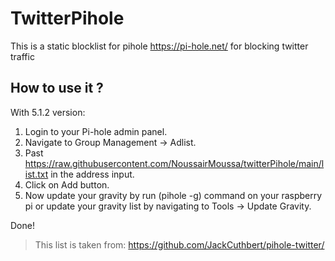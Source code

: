 # TwitterPihole

This is a static blocklist for pihole https://pi-hole.net/ for blocking twitter traffic 

## How to use it ?

With 5.1.2 version: 

1. Login to your Pi-hole admin panel.
2. Navigate to Group Management -> Adlist. 
3. Past https://raw.githubusercontent.com/NoussairMoussa/twitterPihole/main/list.txt in the address input.
4. Click on Add button.
5. Now update your gravity by run (pihole -g) command on your raspberry pi or update your gravity list by navigating to Tools -> Update Gravity.

Done! 

> This list is taken from: https://github.com/JackCuthbert/pihole-twitter/
